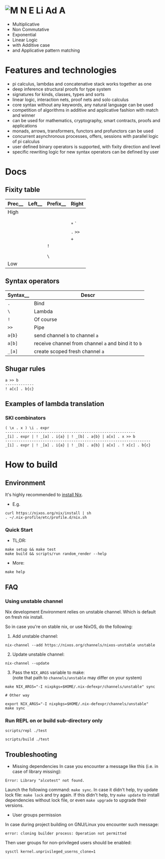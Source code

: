 # ![M N E Li Ad A](./mneliada/raw-file/docs/MNELIADA.png)

* Multiplicative
* Non Commutative
* Exponential
* Linear Logic
* with Additive case
* and Applicative pattern matching

# Features and technologies

* pi calculus, lambdas and concatenative stack works together as one
* deep inference structural proofs for type system
* signatures for kinds, classes, types and sorts
* linear logic, interaction nets, proof nets and solo calculus
* core syntax without any keywords, any natural language can be used
* competition of algorithms in additive and applicative fashion with match and winner
* can be used for mathematics, cryptography, smart contracts, proofs and applications
* monads, arrows, transformers, functors and profunctors can be used
* concurrent asynchronous processes, offers, sessions with parallel logic of pi calculus
* user defined binary operators is supported, with fixity direction and level
* specific rewriting logic for new syntax operators can be defined by user

# Docs

## Fixity table

| Prec\_\_ | Left\_\_                 | Prefix\_\_                |  Right                 |
|------|------------------|-----------------|-------------------|
| High |                  |                 |                   |
|      |                  |                 |                   |
|      |                  |                 |                   |
|      |                  |                 | `*` `|`           |
|      |                  |                 | `.` `>>`              |
|      |                  |                 | `+`                 |
|      |                  | `!`               |                   |
|      |                  |                 |                   |
|      |                  |                 |                   |
|      |                  | `\`               |                   |
| Low  |                  |                 |                    |

## Syntax operators

| Syntax\_\_         | Descr            |
|----------|-------------|
| `.`        | Bind        |
| `\`        | Lambda      |
| `!`        | Of course   |
| `>>`       | Pipe        |
| `a{b}`     | send channel `b` to channel `a` |
| `a[b]`     | receive channel from channel `a` and bind it to `b` |
| `_[a]`    | create scoped fresh channel `a` |

## Shugar rules

```
a >> b
-------------
! a[c] . b{c}
```

## Examples of lambda translation

### SKI combinators

```
( \x . x ) \i . expr
-----------------------------------------------------------
_[i] . expr | ! _[a] . i{a} | ! _[b] . a{b} | a[x] . x >> b
------------------------------------------------------------------
_[i] . expr | ! _[a] . i{a} | ! _[b] . a{b} | a[x] . ! x[c] . b{c}

```

# How to build

## Environment

It's highly recommended to [install Nix](https://nixos.org/nix/download.html).

- E.g.
```shell
curl https://nixos.org/nix/install | sh
. ~/.nix-profile/etc/profile.d/nix.sh
```

### Quick Start

- TL;DR:
```shell
make setup && make test
make build && scripts/run random_render --help
```

- More:
```shell
make help
```

## FAQ

### Using unstable channel

Nix development Environment relies on unstable channel.
Which is default on fresh nix install.

So in case you're on stable nix, or use NixOS, do the following:

1. Add unstable channel:

```shell
nix-channel --add https://nixos.org/channels/nixos-unstable unstable
```

2. Update unstable channel:

```
nix-channel --update
```

3. Pass the `NIX_ARGS` variable to make:  
(note that path to `channels/unstable` may differ on your system)

```shell
make NIX_ARGS="-I nixpkgs=$HOME/.nix-defexpr/channels/unstable" sync

# Other way

export NIX_ARGS="-I nixpkgs=$HOME/.nix-defexpr/channels/unstable"
make sync
```

### Run REPL on or build sub-directory only

```shell
scripts/repl ./test
```

```shell
scripts/build ./test
```

## Troubleshooting

- Missing dependencies
In case you encounter a message like this (i.e. in case of library missing):

```
Error: Library "alcotest" not found.
```

Launch the following command: `make sync`. In case it didn't help, try
update lock file: `make lock` and try again. If this didn't help, try
`make update` to install dependencies without lock file, or even `make upgrade`
to upgrade their versions.

- User groups permission

In case during project building on GNU/Linux you encounter such message:

```
error: cloning builder process: Operation not permitted
```

Then user groups for non-privileged users should be enabled:

```shell
sysctl kernel.unprivileged_userns_clone=1
```
